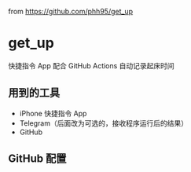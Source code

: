 from https://github.com/phh95/get_up


# get_up 

快捷指令 App 配合 GitHub Actions 自动记录起床时间   

## 用到的工具  

* iPhone 快捷指令 App 
* Telegram（后面改为可选的，接收程序运行后的结果）   
* GitHub  

## GitHub 配置  

